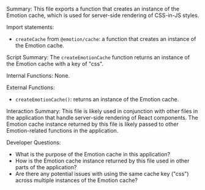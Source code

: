 Summary:
This file exports a function that creates an instance of the Emotion cache, which is used for server-side rendering of CSS-in-JS styles.

Import statements:
- `createCache` from `@emotion/cache`: a function that creates an instance of the Emotion cache.

Script Summary:
The `createEmotionCache` function returns an instance of the Emotion cache with a key of "css".

Internal Functions:
None.

External Functions:
- `createEmotionCache()`: returns an instance of the Emotion cache.

Interaction Summary:
This file is likely used in conjunction with other files in the application that handle server-side rendering of React components. The Emotion cache instance returned by this file is likely passed to other Emotion-related functions in the application.

Developer Questions:
- What is the purpose of the Emotion cache in this application?
- How is the Emotion cache instance returned by this file used in other parts of the application?
- Are there any potential issues with using the same cache key ("css") across multiple instances of the Emotion cache?